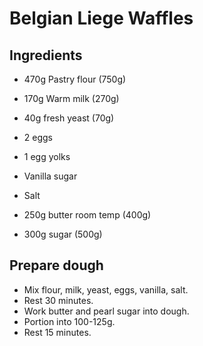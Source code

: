 # Belgian Liege Waffles

## Ingredients
* 470g Pastry flour (750g)
* 170g Warm milk (270g)
* 40g fresh yeast (70g)
* 2 eggs
* 1 egg yolks
* Vanilla sugar
* Salt

* 250g butter room temp (400g)
* 300g sugar (500g)

## Prepare dough
* Mix flour, milk, yeast, eggs, vanilla, salt.
* Rest 30 minutes.
* Work butter and pearl sugar into dough.
* Portion into 100-125g.
* Rest 15 minutes.
